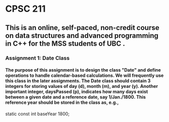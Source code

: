 # CPSC 211
## This is an online, self-paced, non-credit  course on data structures and advanced programming in C++ for the MSS students of UBC .

### Assignment 1: Date Class
#### The purpose of this assignment is to design the class "Date" and define operations to handle calendar-based calculations. We will frequently use this class in the later assignments. The Date class should contain 3 integers for storing values of day (d), month (m), and year (y). Another important integer, daysPassed (p), indicates how many days exist between a given date and a reference date, say 1/Jan./1800. This reference year should be stored in the class as, e.g.,
static const int baseYear 1800;

